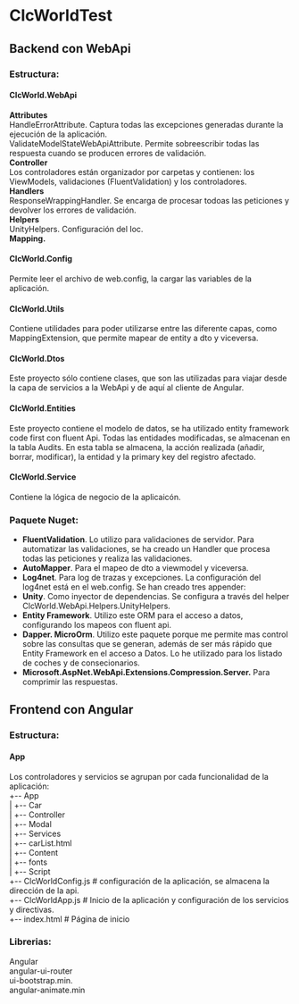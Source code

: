 # ClcWorldTest

## Backend con WebApi
### **Estructura:**  
#### ClcWorld.WebApi  
**Attributes**  
HandleErrorAttribute. Captura todas las excepciones generadas durante la ejecución de la aplicación.  
ValidateModelStateWebApiAttribute. Permite sobreescribir todas las respuesta cuando se producen errores de validación.  
**Controller**  
Los controladores están organizador por carpetas y contienen: los ViewModels, validaciones (FluentValidation) y los controladores.  
**Handlers**  
ResponseWrappingHandler. Se encarga de procesar todoas las peticiones y devolver los errores de validación.  
**Helpers**  
UnityHelpers. Configuración del Ioc.  
**Mapping.**  
#### ClcWorld.Config
Permite leer el archivo de web.config, la cargar las variables de la aplicación.
#### ClcWorld.Utils
Contiene utilidades para poder utilizarse entre las diferente capas, como MappingExtension, que permite mapear de entity a dto y viceversa.
#### ClcWorld.Dtos
Este proyecto sólo contiene clases, que son las utilizadas para viajar desde la capa de servicios a la WebApi y de aquí al cliente de Angular.
#### ClcWorld.Entities
Este proyecto contiene el modelo de datos, se ha utilizado entity framework code first con fluent Api. 
Todas las entidades modificadas, se almacenan en la tabla Audits. En esta tabla se almacena, la acción realizada (añadir, borrar, modificar), la entidad y la primary key del registro afectado.
#### ClcWorld.Service
Contiene la lógica de negocio de la aplicaicón.
### Paquete Nuget:
- **FluentValidation**. Lo utilizo para validaciones de servidor. Para automatizar las validaciones, se ha creado un Handler que procesa todas las peticiones y realiza las validaciones.
- **AutoMapper**. Para el mapeo de dto a viewmodel y viceversa.
- **Log4net**. Para log de trazas y excepciones. La configuración del log4net está en el web.config. Se han creado tres appender:
- **Unity**. Como inyector de dependencias. Se configura a través del helper ClcWorld.WebApi.Helpers.UnityHelpers.
- **Entity Framework**. Utilizo este ORM para el acceso a datos, configurando los mapeos con fluent api.
- **Dapper. MicroOrm**. Utilizo este paquete porque me permite mas control sobre las consultas que se generan, además de ser más rápido que Entity Framework en el acceso a Datos. Lo he utilizado para los listado de coches y de consecionarios.
- **Microsoft.AspNet.WebApi.Extensions.Compression.Server.** Para comprimir las respuestas.

## Frontend con Angular
### **Estructura:** 
#### App  
Los controladores y servicios se agrupan por cada funcionalidad de la aplicación:  
+-- App  
|   +-- Car  
    |   +-- Controller  
    |   +-- Modal  
    |   +-- Services  
    |   +-- carList.html  
|   +-- Content  
|   +-- fonts  
|   +-- Script  
+-- ClcWorldConfig.js  # configuración de la aplicación, se almacena la dirección de la api.  
+-- ClcWorldApp.js  # Inicio de la aplicación y configuración de los servicios y directivas.    
+-- index.html  # Página de inicio  

### **Librerias:** 
Angular  
angular-ui-router  
ui-bootstrap.min.  
angular-animate.min  

